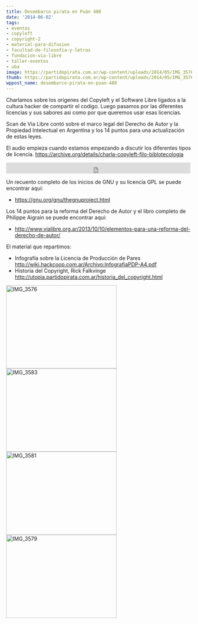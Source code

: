 ```yaml
---
title: Desembarco pirata en Puán 480
date: '2014-06-02'
tags:
- eventos
- copyleft
- copyright-2
- material-para-difusion
- facultad-de-filosofia-y-letras
- fundacion-via-libre
- taller-eventos
- uba
image: https://partidopirata.com.ar/wp-content/uploads/2014/05/IMG_3576.jpg
thumb: https://partidopirata.com.ar/wp-content/uploads/2014/05/IMG_3576-150x150.jpg
wppost_name: desembarco-pirata-en-puan-480
---
```


Charlamos sobre los origenes del Copyleft y el Software Libre ligados a la cultura hacker
de compartir el codigo. Luego pasamos por las diferentes licencias y sus sabores asi como
por que queremos usar esas licencias.

Scan de Via Libre contó sobre el marco legal del Derecho de Autor y la Propiedad Intelectual
en Argentina y los 14 puntos para una actualización de estas leyes.

El audio empieza cuando estamos empezando a discutir los diferentes tipos de licencia.
<a href="https://archive.org/details/charla-copyleft-filo-biblotecologia" target="_blank">https://archive.org/details/charla-copyleft-filo-biblotecologia</a>

<iframe src="https://archive.org/embed/charla-copyleft-filo-biblotecologia" width="500" height="30" frameborder="0" webkitallowfullscreen="true" mozallowfullscreen="true" allowfullscreen></iframe>

Un recuento completo de los inicios de GNU y su licencia GPL se puede encontrar aquí:

<ul><li><a href="https://gnu.org/gnu/thegnuproject.html" target="_blank">https://gnu.org/gnu/thegnuproject.html</a></li></ul>
    
Los 14 puntos para la reforma del Derecho de Autor y el libro completo de Philippe Aigrain se
puede encontrar aqui:

<ul><li><a href="http://www.vialibre.org.ar/2013/10/10/elementos-para-una-reforma-del-derecho-de-autor/" target="_blank">http://www.vialibre.org.ar/2013/10/10/elementos-para-una-reforma-del-derecho-de-autor/</a></li></ul>

El material que repartimos:
    <ul>
<li>Infografía sobre la Licencia de Producción de Pares <a href="http://wiki.hackcoop.com.ar/Archivo:InfografiaPDP-A4.pdf" target="_blank">http://wiki.hackcoop.com.ar/Archivo:InfografiaPDP-A4.pdf</a></li>
<li>Historia del Copyright, Rick Falkvinge <a href="http://utopia.partidopirata.com.ar/historia_del_copyright.html" target="_blank">http://utopia.partidopirata.com.ar/historia_del_copyright.html</a></li>
</ul>

<a href="https://partidopirata.com.ar/wp-content/uploads/2014/05/IMG_3576.jpg"><img src="https://partidopirata.com.ar/wp-content/uploads/2014/05/IMG_3576-300x225.jpg" alt="IMG_3576" width="300" height="225" class="size-medium wp-image-9438" /></a>
<a href="https://partidopirata.com.ar/wp-content/uploads/2014/05/IMG_3583.jpg"><img src="https://partidopirata.com.ar/wp-content/uploads/2014/05/IMG_3583-300x225.jpg" alt="IMG_3583" width="300" height="225" class="size-medium wp-image-9445" /></a>
<a href="https://partidopirata.com.ar/wp-content/uploads/2014/05/IMG_3581.jpg"><img src="https://partidopirata.com.ar/wp-content/uploads/2014/05/IMG_3581-300x225.jpg" alt="IMG_3581" width="300" height="225" class="size-medium wp-image-9443" /></a>
<a href="https://partidopirata.com.ar/wp-content/uploads/2014/05/IMG_3579.jpg"><img src="https://partidopirata.com.ar/wp-content/uploads/2014/05/IMG_3579-300x225.jpg" alt="IMG_3579" width="300" height="225" class="size-medium wp-image-9441" /></a>

